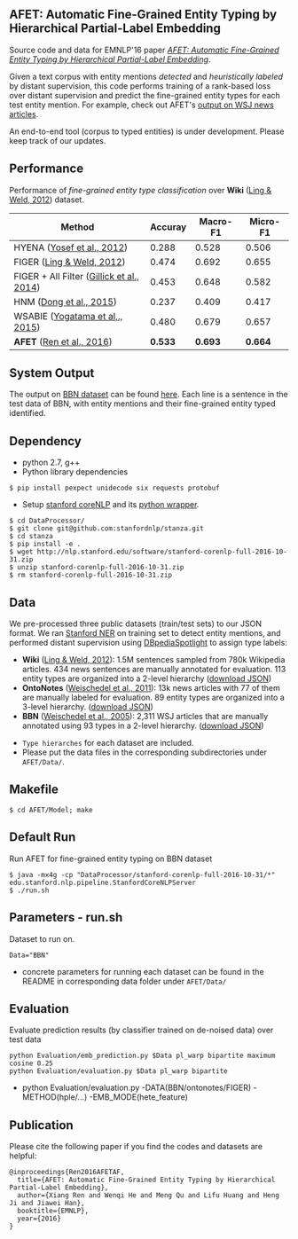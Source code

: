 ## AFET: Automatic Fine-Grained Entity Typing by Hierarchical Partial-Label Embedding

Source code and data for EMNLP'16 paper *[AFET: Automatic Fine-Grained Entity Typing by Hierarchical Partial-Label Embedding](http://xren7.web.engr.illinois.edu/16-AFET.pdf)*. 

Given a text corpus with entity mentions *detected* and *heuristically labeled* by distant supervision, this code performs training of a rank-based loss over distant supervision and predict the fine-grained entity types for each test entity mention. For example, check out AFET's [output on WSJ news articles](https://raw.githubusercontent.com/shanzhenren/PLE/master/Results/BBN/predictionInText_hple_hete_feature_perceptron.txt).

An end-to-end tool (corpus to typed entities) is under development. Please keep track of our updates.

## Performance
Performance of *fine-grained entity type classification* over **Wiki** ([Ling & Weld, 2012](http://xiaoling.github.io/pubs/ling-aaai12.pdf)) dataset.

Method | Accuray | Macro-F1 | Micro-F1 
-------|-----------|--------|----
HYENA ([Yosef et al., 2012](http://aclweb.org/anthology/C/C12/C12-2133.pdf)) | 0.288 | 0.528 | 0.506 
FIGER ([Ling & Weld, 2012](http://xiaoling.github.io/pubs/ling-aaai12.pdf)) | 0.474 | 0.692 | 0.655 
FIGER + All Filter ([Gillick et al., 2014](https://arxiv.org/pdf/1412.1820.pdf)) |0.453 | 0.648 | 0.582 
HNM ([Dong et al., 2015](https://www.ijcai.org/Proceedings/15/Papers/179.pdf)) |0.237 | 0.409 | 0.417
WSABIE ([Yogatama et al,., 2015](http://www.cs.cmu.edu/~dyogatam/papers/yogatama+etal.acl2015short.pdf)) | 0.480 | 0.679 | 0.657 
**AFET** ([Ren et al., 2016](https://arxiv.org/pdf/1602.05307.pdf)) | **0.533** | **0.693** | **0.664**


## System Output
The output on [BBN dataset](https://drive.google.com/file/d/0B2ke42d0kYFfNkk0d1JYN3hXTGc/view?usp=sharing) can be found [here](https://raw.githubusercontent.com/shanzhenren/PLE/master/Results/BBN/predictionInText_hple_hete_feature_perceptron.txt). Each line is a sentence in the test data of BBN, with entity mentions and their fine-grained entity typed identified.


## Dependency
* python 2.7, g++
* Python library dependencies
```
$ pip install pexpect unidecode six requests protobuf
```
* Setup [stanford coreNLP](http://stanfordnlp.github.io/CoreNLP/) and its [python wrapper](https://github.com/stanfordnlp/stanza).
```
$ cd DataProcessor/
$ git clone git@github.com:stanfordnlp/stanza.git
$ cd stanza
$ pip install -e .
$ wget http://nlp.stanford.edu/software/stanford-corenlp-full-2016-10-31.zip
$ unzip stanford-corenlp-full-2016-10-31.zip
$ rm stanford-corenlp-full-2016-10-31.zip
```

## Data

We pre-processed three public datasets (train/test sets) to our JSON format. We ran [Stanford NER](https://nlp.stanford.edu/software/CRF-NER.shtml) on training set to detect entity mentions, and performed distant supervision using [DBpediaSpotlight](https://github.com/dbpedia-spotlight/dbpedia-spotlight) to assign type labels:
   * **Wiki** ([Ling & Weld, 2012](http://xiaoling.github.io/pubs/ling-aaai12.pdf)): 1.5M sentences sampled from 780k Wikipedia articles. 434 news sentences are manually annotated for evaluation. 113 entity types are organized into a 2-level hierarchy ([download JSON](https://drive.google.com/file/d/0B2ke42d0kYFfVC1fazdKYnVhYWs/view?usp=sharing))
   * **OntoNotes** ([Weischedel et al., 2011](https://catalog.ldc.upenn.edu/ldc2013t19)): 13k news articles with 77 of them are manually labeled for evaluation. 89 entity types are organized into a 3-level hierarchy. ([download JSON](https://drive.google.com/file/d/0B2ke42d0kYFfN1ZSVExLNlYwX1E/view?usp=sharing))
   * **BBN** ([Weischedel et al., 2005](https://catalog.ldc.upenn.edu/ldc2005t33)): 2,311 WSJ articles that are manually annotated using 93 types in a 2-level hierarchy. ([download JSON](https://drive.google.com/file/d/0B2ke42d0kYFfNkk0d1JYN3hXTGc/view?usp=sharing))

- `Type hierarches` for each dataset are included.
- Please put the data files in the corresponding subdirectories under `AFET/Data/`.


## Makefile
```
$ cd AFET/Model; make
```

## Default Run
Run AFET for fine-grained entity typing on BBN dataset

```
$ java -mx4g -cp "DataProcessor/stanford-corenlp-full-2016-10-31/*" edu.stanford.nlp.pipeline.StanfordCoreNLPServer
$ ./run.sh  
```

## Parameters - run.sh
Dataset to run on.
```
Data="BBN"
```
- concrete parameters for running each dataset can be found in the README in corresponding data folder under `AFET/Data/`

## Evaluation
Evaluate prediction results (by classifier trained on de-noised data) over test data
```
python Evaluation/emb_prediction.py $Data pl_warp bipartite maximum cosine 0.25
python Evaluation/evaluation.py $Data pl_warp bipartite
```
- python Evaluation/evaluation.py -DATA(BBN/ontonotes/FIGER) -METHOD(hple/...) -EMB_MODE(hete_feature)


## Publication
Please cite the following paper if you find the codes and datasets are helpful:
```
@inproceedings{Ren2016AFETAF,
  title={AFET: Automatic Fine-Grained Entity Typing by Hierarchical Partial-Label Embedding},
  author={Xiang Ren and Wenqi He and Meng Qu and Lifu Huang and Heng Ji and Jiawei Han},
  booktitle={EMNLP},
  year={2016}
}
```
